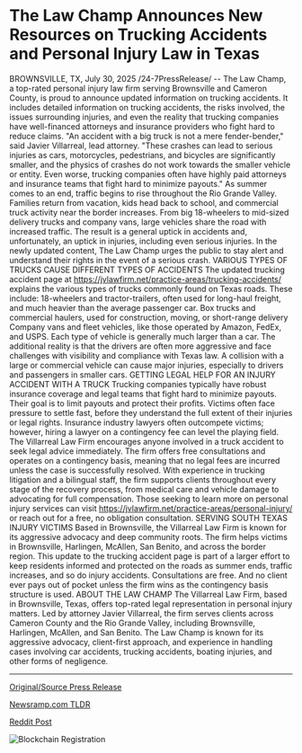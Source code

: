 # The Law Champ Announces New Resources on Trucking Accidents and Personal Injury Law in Texas

BROWNSVILLE, TX, July 30, 2025 /24-7PressRelease/ -- The Law Champ, a top-rated personal injury law firm serving Brownsville and Cameron County, is proud to announce updated information on trucking accidents. It includes detailed information on trucking accidents, the risks involved, the issues surrounding injuries, and even the reality that trucking companies have well-financed attorneys and insurance providers who fight hard to reduce claims.  "An accident with a big truck is not a mere fender-bender," said Javier Villarreal, lead attorney. "These crashes can lead to serious injuries as cars, motorcycles, pedestrians, and bicycles are significantly smaller, and the physics of crashes do not work towards the smaller vehicle or entity. Even worse, trucking companies often have highly paid attorneys and insurance teams that fight hard to minimize payouts."  As summer comes to an end, traffic begins to rise throughout the Rio Grande Valley. Families return from vacation, kids head back to school, and commercial truck activity near the border increases. From big 18-wheelers to mid-sized delivery trucks and company vans, large vehicles share the road with increased traffic. The result is a general uptick in accidents and, unfortunately, an uptick in injuries, including even serious injuries.  In the newly updated content, The Law Champ urges the public to stay alert and understand their rights in the event of a serious crash.  VARIOUS TYPES OF TRUCKS CAUSE DIFFERENT TYPES OF ACCIDENTS  The updated trucking accident page at https://jvlawfirm.net/practice-areas/trucking-accidents/ explains the various types of trucks commonly found on Texas roads. These include:  18-wheelers and tractor-trailers, often used for long-haul freight, and much heavier than the average passenger car. Box trucks and commercial haulers, used for construction, moving, or short-range delivery Company vans and fleet vehicles, like those operated by Amazon, FedEx, and USPS. Each type of vehicle is generally much larger than a car. The additional reality is that the drivers are often more aggressive and face challenges with visibility and compliance with Texas law. A collision with a large or commercial vehicle can cause major injuries, especially to drivers and passengers in smaller cars.  GETTING LEGAL HELP FOR AN INJURY ACCIDENT WITH A TRUCK  Trucking companies typically have robust insurance coverage and legal teams that fight hard to minimize payouts. Their goal is to limit payouts and protect their profits. Victims often face pressure to settle fast, before they understand the full extent of their injuries or legal rights. Insurance industry lawyers often outcompete victims; however, hiring a lawyer on a contingency fee can level the playing field.  The Villarreal Law Firm encourages anyone involved in a truck accident to seek legal advice immediately. The firm offers free consultations and operates on a contingency basis, meaning that no legal fees are incurred unless the case is successfully resolved.  With experience in trucking litigation and a bilingual staff, the firm supports clients throughout every stage of the recovery process, from medical care and vehicle damage to advocating for full compensation. Those seeking to learn more on personal injury services can visit https://jvlawfirm.net/practice-areas/personal-injury/ or reach out for a free, no obligation consultation.  SERVING SOUTH TEXAS INJURY VICTIMS  Based in Brownsville, the Villarreal Law Firm is known for its aggressive advocacy and deep community roots. The firm helps victims in Brownsville, Harlingen, McAllen, San Benito, and across the border region. This update to the trucking accident page is part of a larger effort to keep residents informed and protected on the roads as summer ends, traffic increases, and so do injury accidents. Consultations are free. And no client ever pays out of pocket unless the firm wins as the contingency basis structure is used.  ABOUT THE LAW CHAMP  The Villarreal Law Firm, based in Brownsville, Texas, offers top-rated legal representation in personal injury matters. Led by attorney Javier Villarreal, the firm serves clients across Cameron County and the Rio Grande Valley, including Brownsville, Harlingen, McAllen, and San Benito. The Law Champ is known for its aggressive advocacy, client-first approach, and experience in handling cases involving car accidents, trucking accidents, boating injuries, and other forms of negligence. 

---

[Original/Source Press Release](https://www.24-7pressrelease.com/press-release/525322/the-law-champ-announces-new-resources-on-trucking-accidents-and-personal-injury-law-in-texas)
                    

[Newsramp.com TLDR](https://newsramp.com/curated-news/law-champ-updates-on-rising-truck-accident-risks-in-texas/219b00b8ace8725e07c71f5de1faa351) 

 



[Reddit Post](https://www.reddit.com/r/newsramp/comments/1md07wj/law_champ_updates_on_rising_truck_accident_risks/) 



![Blockchain Registration](https://cdn.newsramp.app/24-7PressRelease/qrcode/257/30/hintJBs6.webp)